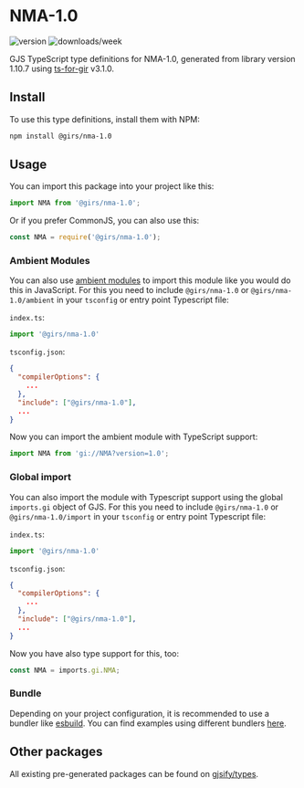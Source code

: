 
# NMA-1.0

![version](https://img.shields.io/npm/v/@girs/nma-1.0)
![downloads/week](https://img.shields.io/npm/dw/@girs/nma-1.0)


GJS TypeScript type definitions for NMA-1.0, generated from library version 1.10.7 using [ts-for-gir](https://github.com/gjsify/ts-for-gir) v3.1.0.


## Install

To use this type definitions, install them with NPM:
```bash
npm install @girs/nma-1.0
```

## Usage

You can import this package into your project like this:
```ts
import NMA from '@girs/nma-1.0';
```

Or if you prefer CommonJS, you can also use this:
```ts
const NMA = require('@girs/nma-1.0');
```

### Ambient Modules

You can also use [ambient modules](https://github.com/gjsify/ts-for-gir/tree/main/packages/cli#ambient-modules) to import this module like you would do this in JavaScript.
For this you need to include `@girs/nma-1.0` or `@girs/nma-1.0/ambient` in your `tsconfig` or entry point Typescript file:

`index.ts`:
```ts
import '@girs/nma-1.0'
```

`tsconfig.json`:
```json
{
  "compilerOptions": {
    ...
  },
  "include": ["@girs/nma-1.0"],
  ...
}
```

Now you can import the ambient module with TypeScript support: 

```ts
import NMA from 'gi://NMA?version=1.0';
```

### Global import

You can also import the module with Typescript support using the global `imports.gi` object of GJS.
For this you need to include `@girs/nma-1.0` or `@girs/nma-1.0/import` in your `tsconfig` or entry point Typescript file:

`index.ts`:
```ts
import '@girs/nma-1.0'
```

`tsconfig.json`:
```json
{
  "compilerOptions": {
    ...
  },
  "include": ["@girs/nma-1.0"],
  ...
}
```

Now you have also type support for this, too:

```ts
const NMA = imports.gi.NMA;
```

### Bundle

Depending on your project configuration, it is recommended to use a bundler like [esbuild](https://esbuild.github.io/). You can find examples using different bundlers [here](https://github.com/gjsify/ts-for-gir/tree/main/examples).

## Other packages

All existing pre-generated packages can be found on [gjsify/types](https://github.com/gjsify/types).

